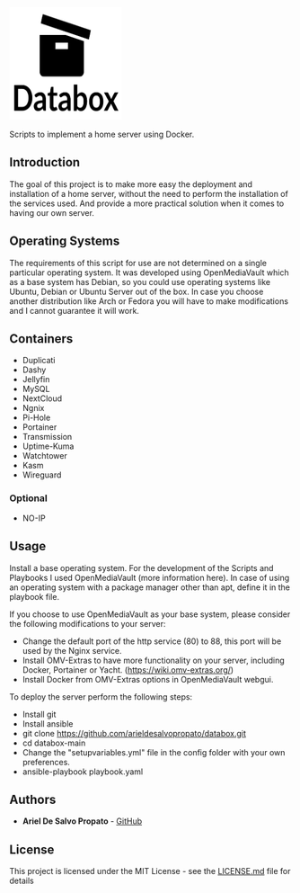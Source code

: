 <img src="https://github.com/arieldesalvopropato/databox/blob/main/Databox-logos_black.png" width="200" height="200">


Scripts to implement a home server using Docker.

## Introduction

The goal of this project is to make more easy the deployment and installation of a home server, without the need to perform the installation of the services used. And provide a more practical solution when it comes to having our own server.

## Operating Systems

The requirements of this script for use are not determined on a single particular operating system. It was developed using OpenMediaVault which as a base system has Debian, so you could use operating systems like Ubuntu, Debian or Ubuntu Server out of the box. In case you choose another distribution like Arch or Fedora you will have to make modifications and I cannot guarantee it will work.

## Containers

* Duplicati
* Dashy
* Jellyfin
* MySQL
* NextCloud
* Ngnix
* Pi-Hole
* Portainer
* Transmission
* Uptime-Kuma
* Watchtower
* Kasm
* Wireguard

### Optional
* NO-IP

## Usage
Install a base operating system. For the development of the Scripts and Playbooks I used OpenMediaVault (more information here). In case of using an operating system with a package manager other than apt, define it in the playbook file.

If you choose to use OpenMediaVault as your base system, please consider the following modifications to your server:
* Change the default port of the http service (80) to 88, this port will be used by the Nginx service.
* Install OMV-Extras to have more functionality on your server, including Docker, Portainer or Yacht. (https://wiki.omv-extras.org/)
* Install Docker from OMV-Extras options in OpenMediaVault webgui.

To deploy the server perform the following steps:
* Install git
* Install ansible
* git clone https://github.com/arieldesalvopropato/databox.git
* cd databox-main
* Change the "setupvariables.yml" file in the config folder with your own preferences.
* ansible-playbook playbook.yaml

## Authors

* **Ariel De Salvo Propato** - [GitHub](https://github.com/arieldesalvopropato)

## License

This project is licensed under the MIT License - see the [LICENSE.md](LICENSE.md) file for details
